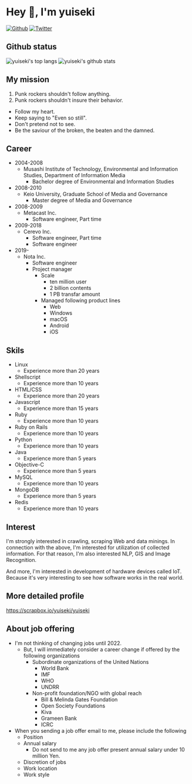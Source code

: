 # Hey 👋, I'm yuiseki

[![Github](https://img.shields.io/github/followers/yuiseki?label=Follow&style=social)](https://github.com/yuiseki)
[![Twitter](https://img.shields.io/twitter/follow/yuiseki_?style=social)](https://twitter.com/yuiseki_)

## Github status

![yuiseki's top langs](https://github-readme-stats.vercel.app/api/top-langs/?username=yuiseki&exclude_repo=unity-oculus-quest-template&hide=c&langs_count=5)
![yuiseki's github stats](https://github-readme-stats.vercel.app/api?username=yuiseki&show_icons=true&count_private=true&line_height=40)

## My mission

1. Punk rockers shouldn't follow anything.
2. Punk rockers shouldn't insure their behavior.
- Follow my heart.
- Keep saying to "Even so still".
- Don't pretend not to see.
- Be the saviour of the broken, the beaten and the damned.


## Career

- 2004-2008
  - Musashi Institute of Technology, Environmental and Information Studies, Department of Information Media
    - Bachelor degree of Environmental and Information Studies
- 2008-2010
  - Keio University, Graduate School of Media and Governance
    - Master degree of Media and Governance
- 2008-2009
  - Metacast Inc.
    - Software engineer, Part time
- 2009-2018
  - Cerevo Inc.
    - Software engineer, Part time
    - Software engineer
- 2019-
  - Nota Inc.
    - Software engineer
    - Project manager
      - Scale
        - ten million user
        - 2 billion contents
        - 1 PB transfar amount
      - Managed following product lines
        - Web
        - Windows
        - macOS
        - Android
        - iOS


## Skils
- Linux
  - Experience more than 20 years
- Shellscript
  - Experience more than 10 years
- HTML/CSS
  - Experience more than 20 years
- Javascript
  - Experience more than 15 years
- Ruby
  - Experience more than 10 years
- Ruby on Rails
  - Experience more than 10 years
- Python
  - Experience more than 10 years
- Java
  - Experience more than 5 years
- Objective-C
  - Experience more than 5 years
- MySQL
  - Experience more than 10 years
- MongoDB
  - Experience more than 5 years
- Redis
  - Experience more than 10 years


## Interest
I'm strongly interested in crawling, scraping Web and data minings.
In connection with the above, I'm interested for utilization of collected information.
For that reason, I'm also interested NLP, GIS and Image Recognition.

And more, I'm interested in development of hardware devices called IoT.
Because it's very interesting to see how software works in the real world.


## More detailed profile

https://scrapbox.io/yuiseki/yuiseki


## About job offering
- I'm not thinking of changing jobs until 2022.
  - But, I will immediately consider a career change if offered by the following organizations
    - Subordinate organizations of the United Nations
      - World Bank
      - IMF
      - WHO
      - UNDRR
    - Non-profit foundation/NGO with global reach
      - Bill & Melinda Gates Foundation
      - Open Society Foundations
      - Kiva
      - Grameen Bank
      - ICRC
- When you sending a job offer email to me, please include the following
  - Position
  - Annual salary
    - Do not send to me any job offer present annual salary under 10 million Yen.
  - Discretion of jobs
  - Work location
  - Work style
